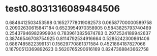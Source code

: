 # test0.8031316089484506
0.6846412503453598
0.16527778019082573
0.06587700000589758
0.20902630615847184
0.6523954970358905
0.5843825793740469
0.25437946982999904
0.7839610825674783
0.2972524189942637
0.38746546708754925
0.8114792534916664
0.5285242300861406
0.6867485822399131
0.15629770861371584
0.4521864187827066
0.16790513369892623
0.5620765290616169
0.8247368843662758
